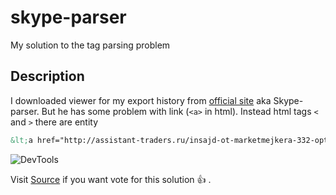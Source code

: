 # skype-parser
My solution to the tag parsing problem

## Description
I downloaded viewer for my export history from [official site](https://support.skype.com/en/faq/FA34894/how-do-i-export-my-skype-files-and-chat-history) aka Skype-parser.
But he has some problem with link (`<a>` in html). Instead html tags `<` and `>` there are entity
  
```html
&lt;a href="http://assistant-traders.ru/insajd-ot-marketmejkera-332-optsionnye-urovni-cme-group-na-03-05-2019/"&gt;http://assistant-traders.ru/insajd-ot-marketmejkera-332-optsionnye-urovni-cme-group-na-03-05-2019/&lt;/a&gt;
```
  
![DevTools](https://image.prntscr.com/image/WRK-u-_-Qkqs3kTwt9g0qw.png)

Visit [Source](https://skype.uservoice.com/forums/914527-welcome-to-skype-ideas/suggestions/37590583-skype-parser-issue-viewer-for-export-history) if you want vote for this solution :+1: .
